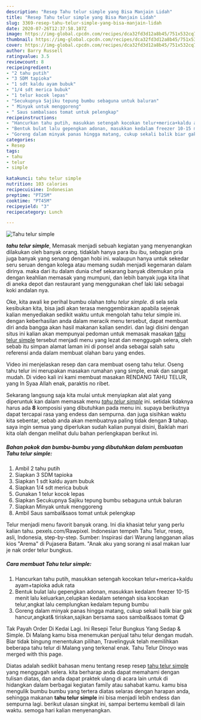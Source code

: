 ```yaml
---
description: "Resep Tahu telur simple yang Bisa Manjain Lidah"
title: "Resep Tahu telur simple yang Bisa Manjain Lidah"
slug: 3369-resep-tahu-telur-simple-yang-bisa-manjain-lidah
date: 2020-07-26T12:37:58.107Z
image: https://img-global.cpcdn.com/recipes/dca32fd3d12a8b45/751x532cq70/tahu-telur-simple-foto-resep-utama.jpg
thumbnail: https://img-global.cpcdn.com/recipes/dca32fd3d12a8b45/751x532cq70/tahu-telur-simple-foto-resep-utama.jpg
cover: https://img-global.cpcdn.com/recipes/dca32fd3d12a8b45/751x532cq70/tahu-telur-simple-foto-resep-utama.jpg
author: Barry Russell
ratingvalue: 3.5
reviewcount: 8
recipeingredient:
- "2 tahu putih"
- "3 SDM tapioka"
- "1 sdt kaldu ayam bubuk"
- "1/4 sdt merica bubuk"
- "1 telur kocok lepas"
- "Secukupnya Sajiku tepung bumbu sebaguna untuk baluran"
- " Minyak untuk menggoreng"
- " Saus sambalsaos tomat untuk pelengkap"
recipeinstructions:
- "Hancurkan tahu putih, masukkan setengah kocokan telur+merica+kaldu ayam+tapioka aduk rata"
- "Bentuk bulat lalu gepengkan adonan, masukkan kedalam freezer 10-15 menit lalu keluarkan,celupkan kedalam setengah sisa kocokan telur,angkat lalu cemplungkan kedalam tepung bumbu"
- "Goreng dalam minyak panas hingga matang, cukup sekali balik biar gak hancur,angkat&amp; tiriskan,sajikan bersama saos sambal&amp;saos tomat 😋"
categories:
- Resep
tags:
- tahu
- telur
- simple

katakunci: tahu telur simple 
nutrition: 103 calories
recipecuisine: Indonesian
preptime: "PT25M"
cooktime: "PT45M"
recipeyield: "3"
recipecategory: Lunch

---
```



![Tahu telur simple](https://img-global.cpcdn.com/recipes/dca32fd3d12a8b45/751x532cq70/tahu-telur-simple-foto-resep-utama.jpg)

<b><i>tahu telur simple</i></b>, Memasak menjadi sebuah kegiatan yang menyenangkan dilakukan oleh banyak orang. tidaklah hanya para ibu ibu, sebagian pria juga banyak yang senang dengan hobi ini. walaupun hanya untuk sekedar seru seruan dengan kolega atau memang sudah menjadi kegemaran dalam dirinya. maka dari itu dalam dunia chef sekarang banyak ditemukan pria dengan keahlian memasak yang mumpuni, dan lebih banyak juga kita lihat di aneka depot dan restaurant yang menggunakan chef laki laki sebagai koki andalan nya.

Oke, kita awali ke perihal bumbu olahan <i>tahu telur simple</i>. di sela sela kesibukan kita, bisa jadi akan terasa menggembirakan apabila sejenak kalian menyediakan sedikit waktu untuk mengolah tahu telur simple ini. dengan keberhasilan anda dalam meracik menu tersebut, dapat membuat diri anda bangga akan hasil makanan kalian sendiri. dan lagi disini dengan situs ini kalian akan mempunyai pedoman untuk memasak masakan <u>tahu telur simple</u> tersebut menjadi menu yang lezat dan menggugah selera, oleh sebab itu simpan alamat laman ini di ponsel anda sebagai salah satu referensi anda dalam membuat olahan baru yang endes.

Video ini menjelaskan resep dan cara membuat oseng tahu telur. Oseng tahu telur ini merupakan masakan rumahan yang simple, enak dan sangat mudah. Di video kali ini kami membuat masakan RENDANG TAHU TELUR, yang In Syaa Allah enak, paraktis no ribet.


Sekarang langsung saja kita mulai untuk menyiapkan alat alat yang diperuntuk kan dalam memasak menu <u><i>tahu telur simple</i></u> ini. setidak tidaknya harus ada <b>8</b> komposisi yang dibutuhkan pada menu ini. supaya berikutnya dapat tercapai rasa yang endess dan sempurna. dan juga sisihkan waktu kita sebentar, sebab anda akan membuatnya paling tidak dengan <b>3</b> tahap. saya ingin semua yang diperlukan sudah kalian punyai disini, Baiklah mari kita olah dengan melihat dulu bahan perlengkapan berikut ini.

<!--inarticleads1-->

##### Bahan pokok dan bumbu-bumbu yang dibutuhkan dalam pembuatan Tahu telur simple:

1. Ambil 2 tahu putih
1. Siapkan 3 SDM tapioka
1. Siapkan 1 sdt kaldu ayam bubuk
1. Siapkan 1/4 sdt merica bubuk
1. Gunakan 1 telur kocok lepas
1. Siapkan Secukupnya Sajiku tepung bumbu sebaguna untuk baluran
1. Siapkan  Minyak untuk menggoreng
1. Ambil  Saus sambal&amp;saos tomat untuk pelengkap


Telur menjadi menu favorit banyak orang. Ini dia khasiat telur yang perlu kalian tahu. pexels.com/Rawpixel. Indonesian tempeh Tahu Telur, resep, asli, Indonesia, step-by-step. Sumber: Inspirasi dari Warung langganan alias kios &#34;Arema&#34; di Pujasera Batam. &#34;Anak aku yang sorang ni asal makan luar je nak order telur bungkus. 

<!--inarticleads2-->

##### Cara membuat Tahu telur simple:

1. Hancurkan tahu putih, masukkan setengah kocokan telur+merica+kaldu ayam+tapioka aduk rata
1. Bentuk bulat lalu gepengkan adonan, masukkan kedalam freezer 10-15 menit lalu keluarkan,celupkan kedalam setengah sisa kocokan telur,angkat lalu cemplungkan kedalam tepung bumbu
1. Goreng dalam minyak panas hingga matang, cukup sekali balik biar gak hancur,angkat&amp; tiriskan,sajikan bersama saos sambal&amp;saos tomat 😋


Tak Payah Order Di Kedai Lagi. Ini Resepi Telur Bungkus Yang Sedap &amp; Simple. Di Malang kamu bisa menemukan penjual tahu telur dengan mudah. Biar tidak bingung menentukan pilihan, Travelingyuk telah memilihkan beberapa tahu telur di Malang yang terkenal enak. Tahu Telur Dinoyo was merged with this page. 

Diatas adalah sedikit bahasan menu tentang resep resep <u>tahu telur simple</u> yang menggugah selera. kita berharap anda dapat memahami dengan tulisan diatas, dan anda dapat praktek ulang di acara lain untuk di hidangkan dalam berbagai kegiatan family atau sahabat kamu. kamu bisa mengulik bumbu bumbu yang tertera diatas selaras dengan harapan anda, sehingga makanan <b>tahu telur simple</b> ini bisa menjadi lebih endess dan sempurna lagi. berikut ulasan singkat ini, sampai bertemu kembali di lain waktu. semoga hari kalian menyenangkan.
